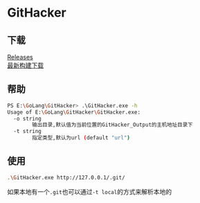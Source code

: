 # GitHacker
## 下载
[Releases](https://github.com/BoyChai/GitHacker/releases)  
[最新构建下载](https://jenkins.workstation.boychai.xyz/job/GitHacker-Pipline/)
## 帮助
```bash
PS E:\GoLang\GitHacker> .\GitHacker.exe -h
Usage of E:\GoLang\GitHacker\GitHacker.exe:
  -o string
        输出目录,默认值为当前位置的GitHacker_Output的主机地址目录下
  -t string
        指定类型,默认为url (default "url")
```
## 使用
```bash
.\GitHacker.exe http://127.0.0.1/.git/
```
如果本地有一个`.git`也可以通过`-t local`的方式来解析本地的